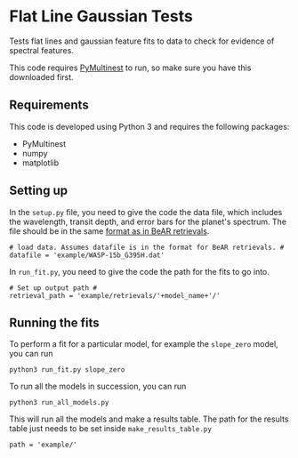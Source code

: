 # Flat Line Gaussian Tests
Tests flat lines and gaussian feature fits to data to check for evidence of spectral features.

This code requires [PyMultinest](http://johannesbuchner.github.io/PyMultiNest/) to run, so make sure you have this downloaded first. 

## Requirements 
This code is developed using Python 3 and requires the following packages:

- PyMultinest
- numpy
- matplotlib

## Setting up 
In the ```setup.py``` file, you need to give the code the data file, which includes the wavelength, transit depth, and error bars for the planet's spectrum. The file should be in the same [format as in BeAR retrievals](https://newstrangeworlds.github.io/BeAR/sections/observations.html#input-file-structure).
```
# load data. Assumes datafile is in the format for BeAR retrievals. #
datafile = 'example/WASP-15b_G395H.dat'
```

In ```run_fit.py```, you need to give the code the path for the fits to go into. 
```
# Set up output path #
retrieval_path = 'example/retrievals/'+model_name+'/'
```

## Running the fits
To perform a fit for a particular model, for example the ```slope_zero``` model, you can run
```
python3 run_fit.py slope_zero
```

To run all the models in succession, you can run
```
python3 run_all_models.py
```
This will run all the models and make a results table. The path for the results table just needs to be set inside ```make_results_table.py```
```
path = 'example/'
```

